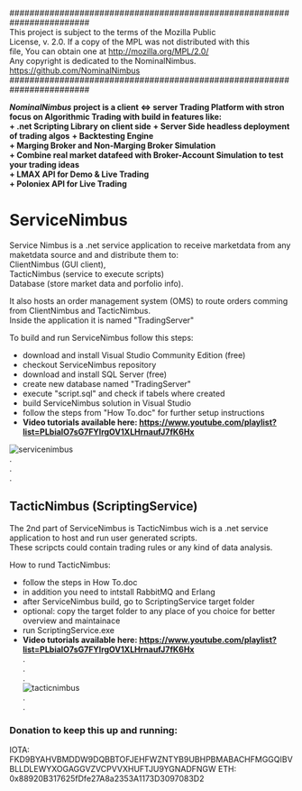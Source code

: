   
########################################################################  
 This project is subject to the terms of the Mozilla Public  
 License, v. 2.0. If a copy of the MPL was not distributed with this  
 file, You can obtain one at http://mozilla.org/MPL/2.0/  
 Any copyright is dedicated to the NominalNimbus.  
 https://github.com/NominalNimbus  
########################################################################
  
**_NominalNimbus_ project is a client <=> server Trading Platform with stron focus on Algorithmic Trading with build in features like:**  
**+ .net Scripting Library on client side**
**+ Server Side headless deployment of trading algos**
**+ Backtesting Engine**  
**+ Marging Broker and Non-Marging Broker Simulation**  
**+ Combine real market datafeed with Broker-Account Simulation to test your trading ideas**  
**+ LMAX API for Demo & Live Trading**  
**+ Poloniex API for Live Trading**  
  
  
  # ServiceNimbus
  
Service Nimbus is a .net service application to receive marketdata from any maketdata source and and distribute them to:  
ClientNimbus (GUI client),  
TacticNimbus (service to execute  scripts)  
Database (store market data and porfolio info).  
  
It also hosts an order management system (OMS) to route orders comming from ClientNimbus and TacticNimbus.  
Inside the application it is named "TradingServer"
  
To build and run ServiceNimbus follow this steps:  
+ download and install Visual Studio Community Edition (free)  
+ checkout ServiceNimbus repository  
+ download and install SQL Server (free)  
+ create new database named "TradingServer"  
+ execute "script.sql" and check if tabels where created  
+ build ServiceNimbus solution in Visual Studio  
+ follow the steps from "How To.doc" for further setup instructions  
+ **Video tutorials available here: https://www.youtube.com/playlist?list=PLbiaIO7sG7FYlrgOV1XLHrnaufJ7fK6Hx**  
  
  
![servicenimbus](https://user-images.githubusercontent.com/44921994/53283180-b70d9280-3742-11e9-8172-5fbe6f56d14b.png)  
.  
.  
.  
## TacticNimbus (ScriptingService)

The 2nd part of ServiceNimbus is TacticNimbus wich is a .net service application to host and run user generated scripts.  
These scripcts could contain trading rules or any kind of data analysis.  
  
How to rund TacticNimbus:  
+ follow the steps in How To.doc
+ in addition you need to intstall RabbitMQ and Erlang
+ after ServiceNimbus build, go to ScriptingService target folder  
+ optional: copy the target folder to any place of you choice for better overview and maintainace
+ run ScriptingService.exe  
+ **Video tutorials available here: https://www.youtube.com/playlist?list=PLbiaIO7sG7FYlrgOV1XLHrnaufJ7fK6Hx**  
.  
.  
.  
![tacticnimbus](https://user-images.githubusercontent.com/44921994/53283182-bd037380-3742-11e9-9eb1-f098f6f00cd3.png)  
.  
.  
### Donation to keep this up and running:
IOTA: FKD9BYAHVBMDDW9DQBBTOFJEHFWZNTYB9UBHPBMABACHFMGGQIBVBLLDLEWYXOGAGGVZVCPVVXHUFTJU9YGNADFNGW
ETH:  0x88920B317625fDfe27A8a2353A1173D3097083D2
